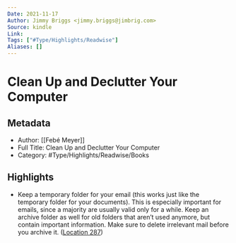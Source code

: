 ```yaml
---
Date: 2021-11-17
Author: Jimmy Briggs <jimmy.briggs@jimbrig.com>
Source: kindle
Link: 
Tags: ["#Type/Highlights/Readwise"]
Aliases: []
---
```

# Clean Up and Declutter Your Computer

## Metadata
- Author: [[Febé Meyer]]
- Full Title: Clean Up and Declutter Your Computer
- Category: #Type/Highlights/Readwise/Books

## Highlights
- Keep a temporary folder for your email (this works just like the temporary folder for your documents). This is especially important for emails, since a majority are usually valid only for a while. Keep an archive folder as well for old folders that aren’t used anymore, but contain important information. Make sure to delete irrelevant mail before you archive it. ([Location 287](https://readwise.io/to_kindle?action=open&asin=B00UZERLNU&location=287))

